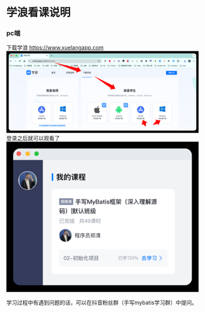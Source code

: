 # 学浪看课说明

### pc端

下载学浪
https://www.xuelangapp.com
![](./images/README-1714031856694.png)
登录之后就可以观看了
![](./images/README-1714033585481.png)

学习过程中有遇到问题的话，可以在抖音粉丝群（手写mybatis学习群）中提问。